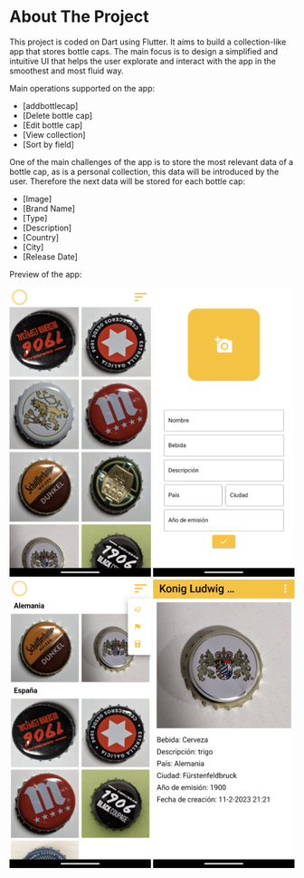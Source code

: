 # About The Project

This project is coded on Dart using Flutter.
It aims to build a collection-like app that stores bottle caps. The main focus is to design a simplified and intuitive UI 
that helps the user explorate and interact with the app in the smoothest and most fluid way.

Main operations supported on the app:

- [addbottlecap]
- [Delete bottle cap]
- [Edit bottle cap]
- [View collection]
- [Sort by field]

One of the main challenges of the app is to store the most relevant data of a bottle cap, as is a personal collection,
this data will be introduced by the user. Therefore the next data will be stored for each bottle cap:
- [Image]
- [Brand Name]
- [Type]
- [Description]
- [Country]
- [City]
- [Release Date]

Preview of the app:

<p align="center">
  <img src="/preview_images/list_bottle_caps.png" width="250">
  <img src="/preview_images/add_bottle_cap.png" width="250">
  <img src="/preview_images/filter_by_country.png" width="250">
  <img src="/preview_images/bottle_cap_detail.png" width="250">
</p>